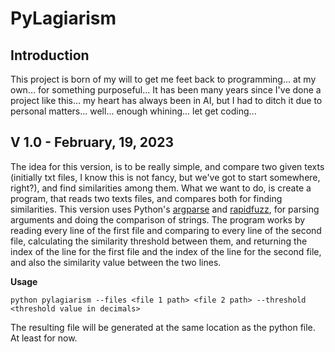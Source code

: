 # **Py**Lagiarism #

## Introduction ##

This project is born of my will to get me feet back to programming... at my own... for something purposeful... It has been many years since I've done a project like this... my heart has always been in AI, but I had to ditch it due to personal matters... well... enough whining... let get coding...

## V 1.0 - February, 19, 2023 ##
The idea for this version, is to be really simple, and compare two given texts (initially txt files, I know this is not fancy, but we've got to start somewhere, right?), and find similarities among them.
What we want to do, is create a program, that reads two texts files, and compares both for finding similarities.
This version uses Python's [argparse](https://pypi.org/project/argparse/) and [rapidfuzz](https://pypi.org/project/rapidfuzz/), for parsing arguments and doing the comparison of strings.
The program works by reading every line of the first file and comparing to every line of the second file, calculating the similarity threshold between them, and returning the index of the line for the first file and the index of the line for the second file, and also the similarity value between the two lines.

**Usage**

`python pylagiarism --files <file 1 path> <file 2 path> --threshold <threshold value in decimals>`

The resulting file will be generated at the same location as the python file. At least for now.